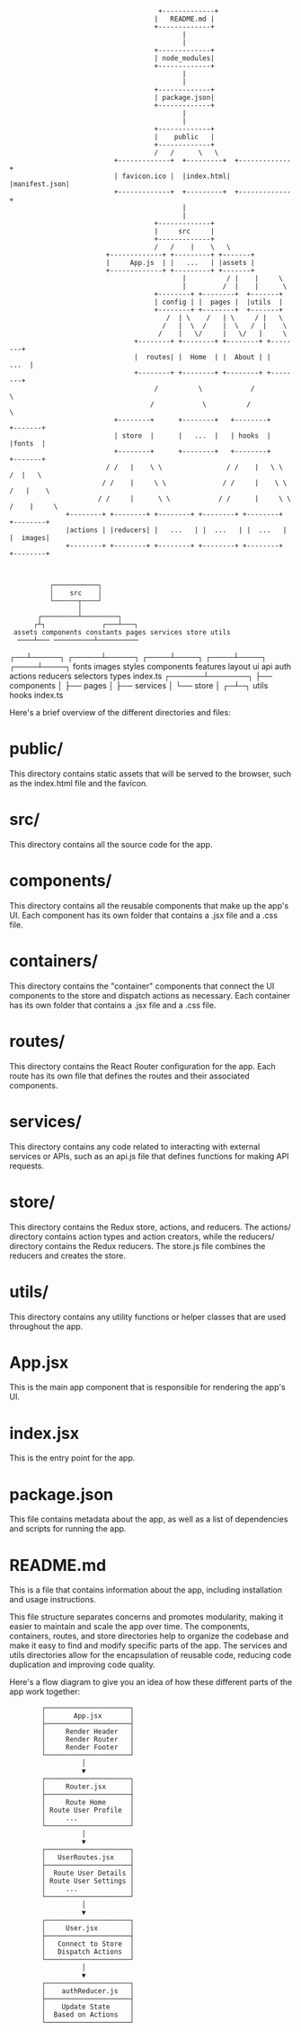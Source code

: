                                          +-------------+
                                        |   README.md |
                                        +-------------+
                                               |
                                               |
                                        +-------------+
                                        | node_modules|
                                        +-------------+
                                               |
                                               |
                                        +-------------+
                                        | package.json|
                                        +-------------+
                                               |
                                               |
                                        +-------------+
                                        |    public   |
                                        +-------------+
                                        /   /      \   \
                              +-------------+  +---------+  +-------------+
                              | favicon.ico |  |index.html|  |manifest.json|
                              +-------------+  +---------+  +-------------+
                                               |
                                               |
                                        +-------------+
                                        |     src     |
                                        +-------------+
                                        /   /    |    \   \
                            +-------------+ +---------+ +-------+
                            |     App.js  | |   ...   | |assets |
                            +-------------+ +---------+ +-------+
                                               |          / |    |     \
                                               |         /  |    |      \
                                        +--------+ +--------+  +-------+
                                        | config | |  pages |  |utils  |
                                        +--------+ +--------+  +-------+
                                           /  | \    /   | \     / |   \
                                          /   |  \  /    |  \   /  |    \
                                         /    |   \/     |   \/   |     \
                                   +--------+ +--------+ +--------+ +--------+
                                   |  routes| |  Home  | |  About | |   ...  |
                                   +--------+ +--------+ +--------+ +--------+
                                        /          \            /           \
                                       /            \          /             \
                              +--------+      +--------+   +--------+      +-------+
                              | store  |      |   ...  |   | hooks  |      |fonts  |
                              +--------+      +--------+   +--------+      +-------+
                            / /   |    \ \                / /    |   \ \     /  |   \
                           / /    |     \ \              / /     |    \ \    /   |    \
                          / /     |      \ \            / /      |     \ \  /    |     \
                  +--------+ +--------+ +--------+ +--------+ +--------+ +--------+
                  |actions | |reducers| |   ...   | |  ...   | |  ...   | |  images|
                  +--------+ +--------+ +--------+ +--------+ +--------+ +--------+



              ┌───────────┐
              │    src    │
              └──────┬────┘
                     │
           ┌─────────┴─────────┐
          ┌┴┐              ┌───┴───┐
     assets components constants pages services store utils
      ────┴─── ──────────┴──────────

   ┌──┴─────┐  ┌─────┴─────┐  ┌────┴────┐  ┌────┴────┐  ┌────┴────┐
fonts images styles components features layout ui api auth actions reducers selectors types index.ts
         ┌──────┴───────┐
         ├── components │
         ├── pages      │
         ├── services   │
         └── store      │
                       ┌─┴─┐
                   utils hooks index.ts


Here's a brief overview of the different directories and files:

# public/
This directory contains static assets that will be served to the browser, such as the index.html file and the favicon.

# src/
This directory contains all the source code for the app.

# components/
This directory contains all the reusable components that make up the app's UI. Each component has its own folder that contains a .jsx file and a .css file.

# containers/
This directory contains the "container" components that connect the UI components to the store and dispatch actions as necessary. Each container has its own folder that contains a .jsx file and a .css file.

# routes/
This directory contains the React Router configuration for the app. Each route has its own file that defines the routes and their associated components.

# services/
This directory contains any code related to interacting with external services or APIs, such as an api.js file that defines functions for making API requests.

# store/
This directory contains the Redux store, actions, and reducers. The actions/ directory contains action types and action creators, while the reducers/ directory contains the Redux reducers. The store.js file combines the reducers and creates the store.

# utils/
This directory contains any utility functions or helper classes that are used throughout the app.

# App.jsx
This is the main app component that is responsible for rendering the app's UI.

# index.jsx
This is the entry point for the app.

# package.json
This file contains metadata about the app, as well as a list of dependencies and scripts for running the app.

# README.md
This is a file that contains information about the app, including installation and usage instructions.





This file structure separates concerns and promotes modularity, making it easier to maintain and scale the app over time. The components, containers, routes, and store directories help to organize the codebase and make it easy to find and modify specific parts of the app. The services and utils directories allow for the encapsulation of reusable code, reducing code duplication and improving code quality.

Here's a flow diagram to give you an idea of how these different parts of the app work together:


            ┌─────────────────────┐
            │       App.jsx       │
            ├─────────────────────┤
            │     Render Header   │
            │     Render Router   │
            │     Render Footer   │
            └─────────────────────┘
                      │
                      ▼
            ┌─────────────────────┐
            │     Router.jsx      │
            ├─────────────────────┤
            │     Route Home      │
            │ Route User Profile  │
            │     ...             │
            └─────────────────────┘
                      │
                      ▼
            ┌─────────────────────┐
            │   UserRoutes.jsx    │
            ├─────────────────────┤
            │  Route User Details │
            │ Route User Settings │
            │     ...             │
            └─────────────────────┘
                      │
                      ▼
            ┌─────────────────────┐
            │     User.jsx        │
            ├─────────────────────┤
            │   Connect to Store  │
            │   Dispatch Actions  │
            └─────────────────────┘
                      │
                      ▼
            ┌─────────────────────┐
            │    authReducer.js   │
            ├─────────────────────┤
            │    Update State     │
            │  Based on Actions   │
            └─────────────────────┘
            
            
